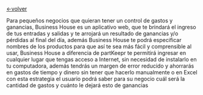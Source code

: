 [<-volver]( https://github.com/anyilondo/businees/blob/085bec48921db243284b2817ae46ce60c478bee5/businnes%20house.md)

Para pequeños negocios que quieran tener un control de gastos y ganancias, Business House es un aplicativo web, que te brindará el ingreso de tus entradas y salidas y te arrojará un resultado de ganancias y/o pérdidas al final del día, además Business House te podrá especificar nombres de los productos para que así te sea más fácil y comprensible al usar, Business House a diferencia de partKeepr te permitirá ingresar en cualquier lugar que tengas acceso a Internet, sin necesidad de instalarlo en tu computadora, además tendrás un margen de error reducido y ahorrarás en gastos de tiempo y dinero sin tener que hacerlo manualmente o en Excel con esta estrategia el usuario podrá saber para su negocio cuál será la cantidad de gastos y cuánto le dejará esto de ganancias
